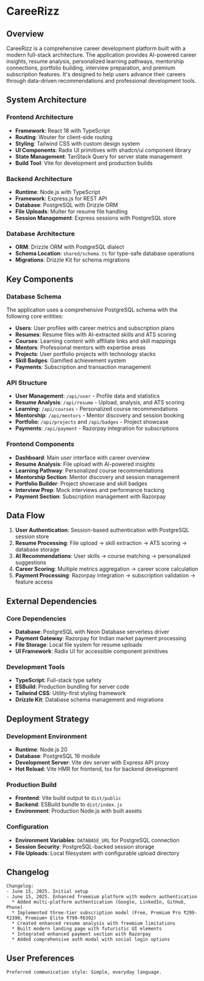 # CareeRizz

## Overview

CareeRizz is a comprehensive career development platform built with a modern full-stack architecture. The application provides AI-powered career insights, resume analysis, personalized learning pathways, mentorship connections, portfolio building, interview preparation, and premium subscription features. It's designed to help users advance their careers through data-driven recommendations and professional development tools.

## System Architecture

### Frontend Architecture
- **Framework**: React 18 with TypeScript
- **Routing**: Wouter for client-side routing
- **Styling**: Tailwind CSS with custom design system
- **UI Components**: Radix UI primitives with shadcn/ui component library
- **State Management**: TanStack Query for server state management
- **Build Tool**: Vite for development and production builds

### Backend Architecture
- **Runtime**: Node.js with TypeScript
- **Framework**: Express.js for REST API
- **Database**: PostgreSQL with Drizzle ORM
- **File Uploads**: Multer for resume file handling
- **Session Management**: Express sessions with PostgreSQL store

### Database Architecture
- **ORM**: Drizzle ORM with PostgreSQL dialect
- **Schema Location**: `shared/schema.ts` for type-safe database operations
- **Migrations**: Drizzle Kit for schema migrations

## Key Components

### Database Schema
The application uses a comprehensive PostgreSQL schema with the following core entities:
- **Users**: User profiles with career metrics and subscription plans
- **Resumes**: Resume files with AI-extracted skills and ATS scoring
- **Courses**: Learning content with affiliate links and skill mappings
- **Mentors**: Professional mentors with expertise areas
- **Projects**: User portfolio projects with technology stacks
- **Skill Badges**: Gamified achievement system
- **Payments**: Subscription and transaction management

### API Structure
- **User Management**: `/api/user` - Profile data and statistics
- **Resume Analysis**: `/api/resume` - Upload, analysis, and ATS scoring
- **Learning**: `/api/courses` - Personalized course recommendations
- **Mentorship**: `/api/mentors` - Mentor discovery and session booking
- **Portfolio**: `/api/projects` and `/api/badges` - Project showcase
- **Payments**: `/api/payment` - Razorpay integration for subscriptions

### Frontend Components
- **Dashboard**: Main user interface with career overview
- **Resume Analysis**: File upload with AI-powered insights
- **Learning Pathway**: Personalized course recommendations
- **Mentorship Section**: Mentor discovery and session management
- **Portfolio Builder**: Project showcase and skill badges
- **Interview Prep**: Mock interviews and performance tracking
- **Payment Section**: Subscription management with Razorpay

## Data Flow

1. **User Authentication**: Session-based authentication with PostgreSQL session store
2. **Resume Processing**: File upload → skill extraction → ATS scoring → database storage
3. **AI Recommendations**: User skills → course matching → personalized suggestions
4. **Career Scoring**: Multiple metrics aggregation → career score calculation
5. **Payment Processing**: Razorpay integration → subscription validation → feature access

## External Dependencies

### Core Dependencies
- **Database**: PostgreSQL with Neon Database serverless driver
- **Payment Gateway**: Razorpay for Indian market payment processing
- **File Storage**: Local file system for resume uploads
- **UI Framework**: Radix UI for accessible component primitives

### Development Tools
- **TypeScript**: Full-stack type safety
- **ESBuild**: Production bundling for server code
- **Tailwind CSS**: Utility-first styling framework
- **Drizzle Kit**: Database schema management and migrations

## Deployment Strategy

### Development Environment
- **Runtime**: Node.js 20 
- **Database**: PostgreSQL 16 module
- **Development Server**: Vite dev server with Express API proxy
- **Hot Reload**: Vite HMR for frontend, tsx for backend development

### Production Build
- **Frontend**: Vite build output to `dist/public`
- **Backend**: ESBuild bundle to `dist/index.js`
- **Environment**: Production Node.js with built assets

### Configuration
- **Environment Variables**: `DATABASE_URL` for PostgreSQL connection
- **Session Security**: PostgreSQL-backed session storage
- **File Uploads**: Local filesystem with configurable upload directory

## Changelog

```
Changelog:
- June 15, 2025. Initial setup
- June 15, 2025. Enhanced freemium platform with modern authentication
  * Added multi-platform authentication (Google, LinkedIn, GitHub, Phone)
  * Implemented three-tier subscription model (Free, Premium Pro ₹299-₹2390, Premium+ Elite ₹799-₹6392)
  * Created enhanced resume analysis with freemium limitations
  * Built modern landing page with futuristic UI elements
  * Integrated enhanced payment section with Razorpay
  * Added comprehensive auth modal with social login options
```

## User Preferences

```
Preferred communication style: Simple, everyday language.
```
